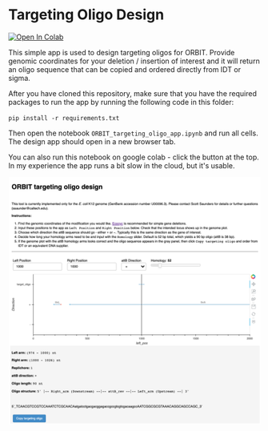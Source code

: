 # Targeting Oligo Design

[![Open In Colab](https://colab.research.google.com/assets/colab-badge.svg)](https://colab.research.google.com/github/scott-saunders/orbit/blob/main/targeting_oligo_design_app/ORBIT_targeting_oligo_app_gcolab.ipynb)

This simple app is used to design targeting oligos for ORBIT. Provide genomic coordinates for your deletion / insertion of interest and it will return an oligo sequence that can be copied and ordered directly from IDT or sigma. 

After you have cloned this repository, make sure that you have the required packages to run the app by running the following code in this folder:

`pip install -r requirements.txt`

Then open the notebook `ORBIT_targeting_oligo_app.ipynb` and run all cells. The design app should open in a new browser tab. 

You can also run this notebook on google colab - click the button at the top. In my experience the app runs a bit slow in the cloud, but it's usable.

![](../figures/orbit_TO_app.png)
